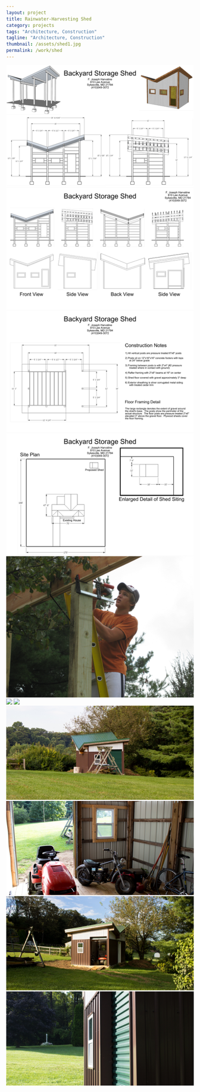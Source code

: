 ```yaml
---
layout: project
title: Rainwater-Harvesting Shed
category: projects
tags: "Architecture, Construction"
tagline: "Architecture, Construction"
thumbnail: /assets/shed1.jpg
permalink: /work/shed
---
```


[![](/assets/work/shed/shed01.png)](/assets/work/shed/shed01.png)
[![](/assets/work/shed/shed02.png)](/assets/work/shed/shed02.png)
[![](/assets/work/shed/shed03.png)](/assets/work/shed/shed03.png)
[![](/assets/work/shed/shed04.png)](/assets/work/shed/shed04.png)
[![](/assets/work/shed/shed05.jpg)](/assets/work/shed/shed05.jpg)
[![](/assets/work/shed/shed06.jpg)](/assets/work/shed/shed06.jpg)
[![](/assets/work/shed/shed07.jpg)](/assets/work/shed/shed07.jpg)
[![](/assets/work/shed/shed08.jpg)](/assets/work/shed/shed08.jpg)
[![](/assets/work/shed/shed09.jpg)](/assets/work/shed/shed09.jpg)
[![](/assets/work/shed/shed10.jpg)](/assets/work/shed/shed10.jpg)
[![](/assets/work/shed/shed11.jpg)](/assets/work/shed/shed11.jpg)